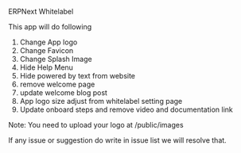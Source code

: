 ERPNext Whitelabel

This app will do following
1. Change App logo
2. Change Favicon
3. Change Splash Image
4. Hide Help Menu
5. Hide powered by text from website
6. remove welcome page
7. update welcome blog post
8. App logo size adjust from whitelabel setting page
9. Update onboard steps and remove video and documentation link

Note:
You need to upload your logo at /public/images

If any issue or suggestion do write in issue list we will resolve that.
